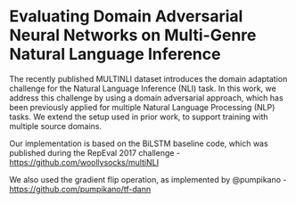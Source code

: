 # Evaluating Domain Adversarial Neural Networks on Multi-Genre Natural Language Inference

The recently published MULTINLI dataset introduces the domain adaptation challenge for the Natural Language Inference (NLI) task.
In this work, we address this challenge by using a domain adversarial approach, which has been previously applied for multiple Natural Language Processing (NLP) tasks.
We extend the setup used in prior work, to support training with multiple source domains.




Our implementation is based on the BiLSTM baseline code, which was published during the RepEval 2017 challenge - https://github.com/woollysocks/multiNLI

We also used the gradient flip operation, as implemented by @pumpikano - https://github.com/pumpikano/tf-dann
